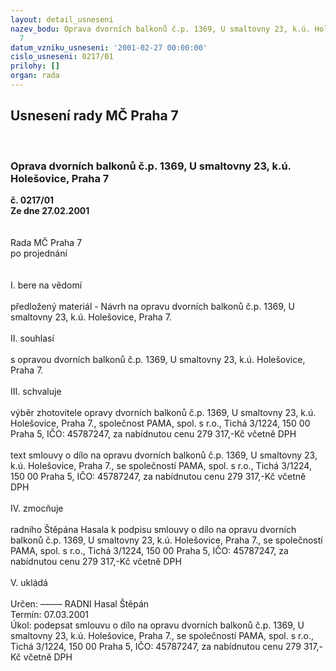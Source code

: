 ```yaml
---
layout: detail_usneseni
nazev_bodu: Oprava dvorních balkonů č.p. 1369, U smaltovny 23, k.ú. Holešovice, Praha
  7
datum_vzniku_usneseni: '2001-02-27 00:00:00'
cislo_usneseni: 0217/01
prilohy: []
organ: rada
---
```

<div id="ucUsn_pList" class="usn">
	<span><h2>Usnesení rady MČ Praha 7 </h2>
<br></span><div class="standBody">
<span><h3>Oprava dvorních balkonů č.p. 1369, U smaltovny 23, k.ú. Holešovice, Praha 7</h3></span><div class="center">
		<strong>č. 0217/01</strong><br>
	</div>
<div class="center">
		<strong>Ze dne 27.02.2001</strong><br><br>
	</div>
<br>Rada MČ Praha 7<br>po projednání<br><br><br>I.	bere na vědomí<br><br> předložený materiál - Návrh na opravu dvorních balkonů č.p. 1369, U smaltovny 23, k.ú. Holešovice, Praha 7.<br><br>II.	souhlasí <br><br>s opravou dvorních balkonů č.p. 1369, U smaltovny 23, k.ú. Holešovice, Praha 7.	<br><br>III.	schvaluje <br><br>výběr zhotovitele opravy dvorních balkonů č.p. 1369, U smaltovny 23, k.ú. Holešovice, Praha 7., společnost PAMA, spol. s r.o., Tichá 3/1224, 150 00 Praha 5, IČO: 45787247, za nabídnutou cenu 279 317,-Kč včetně DPH<br><br>text smlouvy o dílo na opravu dvorních balkonů č.p. 1369, U smaltovny 23, k.ú. Holešovice, Praha 7., se společností PAMA, spol. s r.o., Tichá 3/1224, 150 00 Praha 5, IČO: 45787247, za nabídnutou cenu 279 317,-Kč včetně DPH<br><br>IV.	zmocňuje <br><br>radního Štěpána Hasala k podpisu smlouvy o dílo na opravu dvorních balkonů č.p. 1369, U smaltovny 23, k.ú. Holešovice, Praha 7., se společností PAMA, spol. s r.o., Tichá 3/1224, 150 00 Praha 5, IČO: 45787247, za nabídnutou cenu 279 317,-Kč včetně DPH<br><br>V. ukládá <br><br> Určen:	–––––	RADNI Hasal Štěpán<br>Termín: 07.03.2001<br>Úkol:	podepsat smlouvu o dílo na opravu dvorních balkonů č.p. 1369, U smaltovny 23, k.ú. Holešovice, Praha 7., se společností PAMA, spol. s r.o., Tichá 3/1224, 150 00 Praha 5, IČO: 45787247, za nabídnutou cenu 279 317,-Kč včetně DPH<br> <br> <br>
</div>
</div>